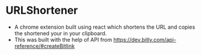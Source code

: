 # URLShortener

- A chrome extension built using react which shortens the URL and copies the shortened your in your clipboard. 
- This was built with the help of API from https://dev.bitly.com/api-reference/#createBitlink